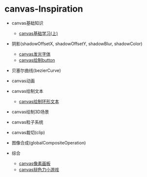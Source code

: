 # canvas-Inspiration

- canvas基础知识

    - [canvas基础学习(上)](/Base/canvas基础学习(上).md)

- 阴影(shadowOffsetX, shadowOffsetY, shadowBlur, shadowColor)

    - [canvas发光字体](/Shadow/canvas发光字体.md)
    - [canvas绘制button](/Shadow/canvas绘制button.md)

- 贝塞尔曲线(bezierCurve)

- canvas动画

- canvas绘制文本

    - [canvas绘制环形文本](/Text/canvas绘制环形文本.md)

- canvas绘制3D场景

- canvas粒子系统

- canvas裁切(clip)

- 图像合成(globalCompositeOperation)

- 综合

    - [canvas像素画板](/Project/canvas像素画板.md)
    - [canvas辩色力小游戏](/Project/canvas辩色力小游戏.md)
